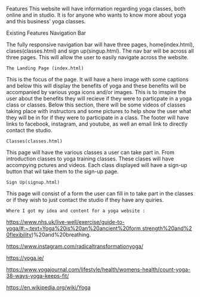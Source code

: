   Features
This website will have information regarding yoga classes, both online and in studio. It is for anyone who wants to know more about yoga and this business’ yoga classes. 

Existing Features
    Navigation Bar

The fully responsive navigation bar will have three pages, home(index.html), clases(classes.html) and sign up(singup.html). The nav bar will be across all three pages. 
This will allow the user to easily navigate across the website. 
    
    The Landing Page (index.html)
This is the focus of the page. It will have a hero image with some captions and below this will display the benefits of yoga and these benefits will be accompanied by various yoga icons and/or images. 
This is to imspire the user about the benefits they will recieve if they were to particpate in a yoga class or classes. 
Below this section, there will be some videos of classes taking place with instructors and some pictures to help show the user what they will be in for if they were to participate in a class.
The footer will have links to facebook, instagram, and youtube, as well an email link to directly contact the studio. 

    Classes(classes.html)
This page will have the various classes a user can take part in. From introduction classes to yoga training classes. These clases will have accompying pctures and videos. Each class displayed will have a sign-up button that wil take them to the sign-up page.

    Sign Up(signup.html)
This page will consist of a form the user can fill in to take part in the classes or if they wish to just contact the studio if they have any quiries.

    Where I got my idea and content for a yoga website :

https://www.nhs.uk/live-well/exercise/guide-to-yoga/#:~:text=Yoga%20is%20an%20ancient%20form,strength%20and%20flexibility)%20and%20breathing.

https://www.instagram.com/radicaltransformationyoga/

https://yoga.ie/

https://www.yogajournal.com/lifestyle/health/womens-health/count-yoga-38-ways-yoga-keeps-fit/

https://en.wikipedia.org/wiki/Yoga



